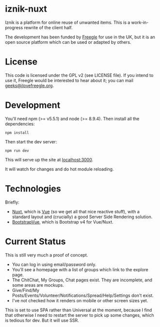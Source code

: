# iznik-nuxt

Iznik is a platform for online reuse of unwanted items.  This is a work-in-progress rewrite of
the client half.  

The development has been funded by [Freegle](https://www.ilovefreegle.org) for use in the UK, 
but it is an open source platform which can be used or adapted by others.

License
=======

This code is licensed under the GPL v2 (see LICENSE file).  If you intend to use it, Freegle would be interested to
hear about it; you can mail <geeks@ilovefreegle.org>.

# Development

You'll need npm (>= v5.5.1) and node (>= 8.9.4).  Then install all the dependencies:
```
npm install
```

Then start the dev server:
```
npm run dev
```

This will serve up the site at [localhost:3000](http://localhost:3000).

It will watch for changes and do hot module reloading.

# Technologies

Briefly:
* [Nuxt](https://nuxtjs.org), which is [Vue](https://vuejs.org/) (so we get all 
that nice reactive stuff), with a standard layout and (crucially) a good Server Side 
Rendering solution.
* [BootstrapVue](https://bootstrap-vue.js.org/), which is Bootstrap v4 for Vue/Nuxt. 

# Current Status

This is still very much a proof of concept.
* You can log in using email/password only.
* You'll see a homepage with a list of groups which link to the explore page.
* The ChitChat, My Groups, Chat pages exist.  They are incomplete, and some areas are mockups.
* Give/Find/My Posts/Events/Volunteer/Notifications/Spread/Help/Settings don't exist.
* I've not checked how it renders on mobile or other screen sizes yet.

This is set to use SPA rather than Universal at the moment, because I find that otherwise I need to restart the server
to pick up some changes, which is tedious for dev.  But it will use SSR.
